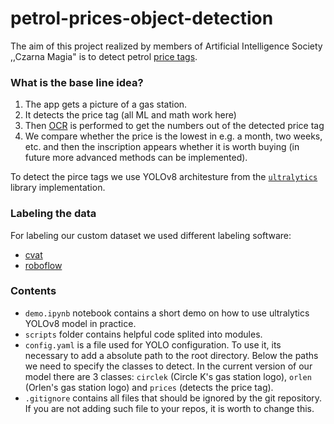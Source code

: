 # petrol-prices-object-detection

The aim of this project realized by members of Artificial Intelligence Society ,,Czarna Magia" is to detect petrol [price tags](https://pl.wikipedia.org/wiki/Pylon).

### What is the base line idea?

1. The app gets a picture of a gas station.
2. It detects the price tag (all ML and math work here)
3. Then [OCR](https://en.wikipedia.org/wiki/Optical_character_recognition) is performed to get the numbers out of the detected price tag
4. We compare whether the price is the lowest in e.g. a month, two weeks, etc. and then the inscription appears whether it is worth buying (in future more advanced methods can be implemented).

To detect the pirce tags we use YOLOv8 architesture from the [`ultralytics`](https://github.com/ultralytics/ultralytics) library implementation.

### Labeling the data

For labeling our custom dataset we used different labeling software:

- [cvat](https://app.cvat.ai/)
- [roboflow](https://universe.roboflow.com/)

### Contents

- `demo.ipynb` notebook contains a short demo on how to use ultralytics YOLOv8 model in practice.
- `scripts` folder contains helpful code splited into modules.
- `config.yaml` is a file used for YOLO configuration. To use it, its necessary to add a absolute path to the root directory. Below the paths we need to specify the classes to detect. In the current version of our model there are 3 classes: `circlek` (Circle K's gas station logo), `orlen` (Orlen's gas station logo) and `prices` (detects the price tag).
- `.gitignore` contains all files that should be ignored by the git repository. If you are not adding such file to your repos, it is worth to change this.
